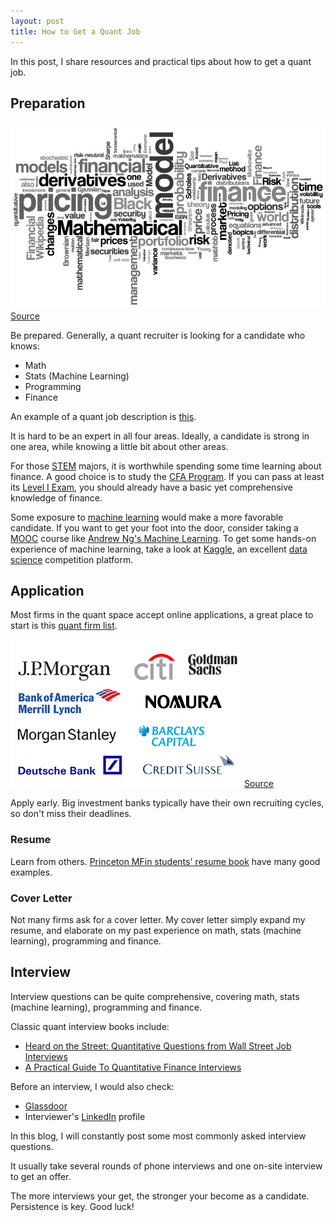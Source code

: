 ```yaml
---
layout: post
title: How to Get a Quant Job
---
```


In this post, I share resources and practical tips about how to get a quant job.

## Preparation

![](/images/mathFinance.JPG)
[Source](http://www.quantuniversity.com/)

Be prepared. Generally, a quant recruiter is looking for a candidate who knows:

- Math
- Stats (Machine Learning)
- Programming
- Finance

An example of a quant job description is [this](https://careers.jpmorgan.com/careers/programs/qr-fulltime-associate).

It is hard to be an expert in all four areas. Ideally, a candidate is strong in one area, while knowing a little bit about other areas.

For those [STEM](https://en.wikipedia.org/wiki/Science,_technology,_engineering,_and_mathematics) majors, it is worthwhile spending some time learning about finance. A good choice is to study the [CFA Program](https://www.cfainstitute.org/programs/cfaprogram/Pages/index.aspx). If you can pass at least its [Level I Exam](https://www.cfainstitute.org/programs/cfaprogram/exams/Pages/level_I_exam_prep.aspx), you should already have a basic yet comprehensive knowledge of finance.

Some exposure to [machine learning](https://en.wikipedia.org/wiki/Machine_learning) would make a more favorable candidate. If you want to get your foot into the door, consider taking a [MOOC](https://en.wikipedia.org/wiki/Massive_open_online_course) course like [Andrew Ng's Machine Learning](https://www.coursera.org/learn/machine-learning). To get some hands-on experience of machine learning, take a look at [Kaggle](https://www.kaggle.com/), an excellent [data science](https://en.wikipedia.org/wiki/Data_science) competition platform.

## Application

Most firms in the quant space accept online applications, a great place to start is this [quant firm list](https://www.quantnet.com/threads/quant-internship-and-graduate-recruitment-a-firms-list.10000/). 

![](/images/investmentbank.GIF)
[Source](https://www.quora.com/If-investment-bankers-are-so-rich-then-why-doesnt-everybody-become-one)

Apply early. Big investment banks typically have their own recruiting cycles, so don't miss their deadlines.

### Resume

Learn from others. [Princeton MFin students' resume book](http://bcf.princeton.edu/master-in-finance/mfin-directory/) have many good examples.

### Cover Letter

Not many firms ask for a cover letter. My cover letter simply expand my resume, and elaborate on my past experience on math, stats (machine learning), programming and finance.

## Interview

Interview questions can be quite comprehensive, covering math, stats (machine learning), programming and finance.

Classic quant interview books include:
- [Heard on the Street: Quantitative Questions from Wall Street Job Interviews](https://www.amazon.com/Heard-Street-Quantitative-Questions-Interviews/dp/0994103867)
- [A Practical Guide To Quantitative Finance Interviews](https://www.amazon.com/Practical-Guide-Quantitative-Finance-Interviews/dp/1438236662)

Before an interview, I would also check:

- [Glassdoor](https://www.glassdoor.com/index.htm)
- Interviewer's [LinkedIn](https://www.linkedin.com/) profile

In this blog, I will constantly post some most commonly asked interview questions.

It usually take several rounds of phone interviews and one on-site interview to get an offer.

The more interviews your get, the stronger your become as a candidate. Persistence is key. Good luck!

 
